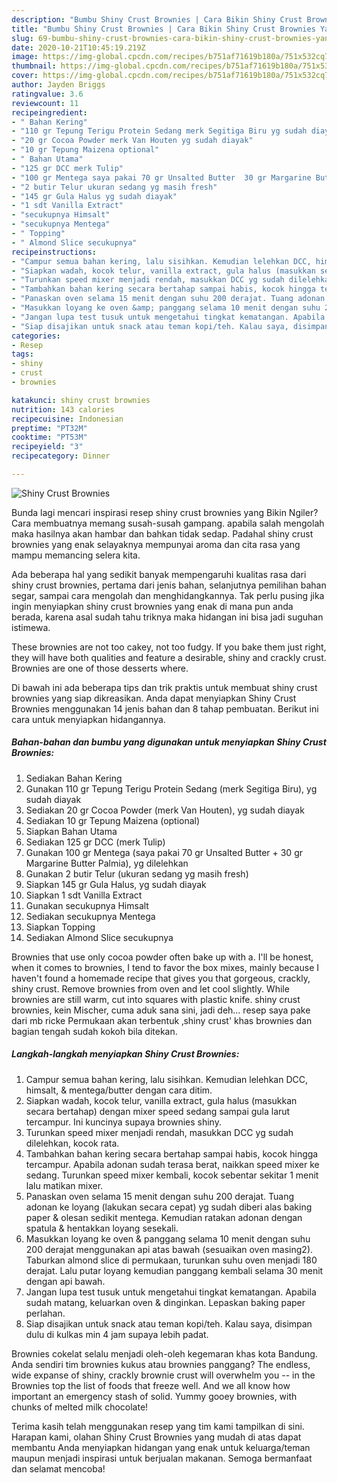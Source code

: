 ```yaml
---
description: "Bumbu Shiny Crust Brownies | Cara Bikin Shiny Crust Brownies Yang Lezat Sekali"
title: "Bumbu Shiny Crust Brownies | Cara Bikin Shiny Crust Brownies Yang Lezat Sekali"
slug: 69-bumbu-shiny-crust-brownies-cara-bikin-shiny-crust-brownies-yang-lezat-sekali
date: 2020-10-21T10:45:19.219Z
image: https://img-global.cpcdn.com/recipes/b751af71619b180a/751x532cq70/shiny-crust-brownies-foto-resep-utama.jpg
thumbnail: https://img-global.cpcdn.com/recipes/b751af71619b180a/751x532cq70/shiny-crust-brownies-foto-resep-utama.jpg
cover: https://img-global.cpcdn.com/recipes/b751af71619b180a/751x532cq70/shiny-crust-brownies-foto-resep-utama.jpg
author: Jayden Briggs
ratingvalue: 3.6
reviewcount: 11
recipeingredient:
- " Bahan Kering"
- "110 gr Tepung Terigu Protein Sedang merk Segitiga Biru yg sudah diayak"
- "20 gr Cocoa Powder merk Van Houten yg sudah diayak"
- "10 gr Tepung Maizena optional"
- " Bahan Utama"
- "125 gr DCC merk Tulip"
- "100 gr Mentega saya pakai 70 gr Unsalted Butter  30 gr Margarine Butter Palmia yg dilelehkan"
- "2 butir Telur ukuran sedang yg masih fresh"
- "145 gr Gula Halus yg sudah diayak"
- "1 sdt Vanilla Extract"
- "secukupnya Himsalt"
- "secukupnya Mentega"
- " Topping"
- " Almond Slice secukupnya"
recipeinstructions:
- "Campur semua bahan kering, lalu sisihkan. Kemudian lelehkan DCC, himsalt, &amp; mentega/butter dengan cara ditim."
- "Siapkan wadah, kocok telur, vanilla extract, gula halus (masukkan secara bertahap) dengan mixer speed sedang sampai gula larut tercampur. Ini kuncinya supaya brownies shiny."
- "Turunkan speed mixer menjadi rendah, masukkan DCC yg sudah dilelehkan, kocok rata."
- "Tambahkan bahan kering secara bertahap sampai habis, kocok hingga tercampur. Apabila adonan sudah terasa berat, naikkan speed mixer ke sedang. Turunkan speed mixer kembali, kocok sebentar sekitar 1 menit lalu matikan mixer."
- "Panaskan oven selama 15 menit dengan suhu 200 derajat. Tuang adonan ke loyang (lakukan secara cepat) yg sudah diberi alas baking paper &amp; olesan sedikit mentega. Kemudian ratakan adonan dengan spatula &amp; hentakkan loyang sesekali."
- "Masukkan loyang ke oven &amp; panggang selama 10 menit dengan suhu 200 derajat menggunakan api atas bawah (sesuaikan oven masing2). Taburkan almond slice di permukaan, turunkan suhu oven menjadi 180 derajat. Lalu putar loyang kemudian panggang kembali selama 30 menit dengan api bawah."
- "Jangan lupa test tusuk untuk mengetahui tingkat kematangan. Apabila sudah matang, keluarkan oven &amp; dinginkan. Lepaskan baking paper perlahan."
- "Siap disajikan untuk snack atau teman kopi/teh. Kalau saya, disimpan dulu di kulkas min 4 jam supaya lebih padat."
categories:
- Resep
tags:
- shiny
- crust
- brownies

katakunci: shiny crust brownies 
nutrition: 143 calories
recipecuisine: Indonesian
preptime: "PT32M"
cooktime: "PT53M"
recipeyield: "3"
recipecategory: Dinner

---
```



![Shiny Crust Brownies](https://img-global.cpcdn.com/recipes/b751af71619b180a/751x532cq70/shiny-crust-brownies-foto-resep-utama.jpg)

Bunda lagi mencari inspirasi resep shiny crust brownies yang Bikin Ngiler? Cara membuatnya memang susah-susah gampang. apabila salah mengolah maka hasilnya akan hambar dan bahkan tidak sedap. Padahal shiny crust brownies yang enak selayaknya mempunyai aroma dan cita rasa yang mampu memancing selera kita.

Ada beberapa hal yang sedikit banyak mempengaruhi kualitas rasa dari shiny crust brownies, pertama dari jenis bahan, selanjutnya pemilihan bahan segar, sampai cara mengolah dan menghidangkannya. Tak perlu pusing jika ingin menyiapkan shiny crust brownies yang enak di mana pun anda berada, karena asal sudah tahu triknya maka hidangan ini bisa jadi suguhan istimewa.

These brownies are not too cakey, not too fudgy. If you bake them just right, they will have both qualities and feature a desirable, shiny and crackly crust. Brownies are one of those desserts where.


Di bawah ini ada beberapa tips dan trik praktis untuk membuat shiny crust brownies yang siap dikreasikan. Anda dapat menyiapkan Shiny Crust Brownies menggunakan 14 jenis bahan dan 8 tahap pembuatan. Berikut ini cara untuk menyiapkan hidangannya.

<!--inarticleads1-->

##### Bahan-bahan dan bumbu yang digunakan untuk menyiapkan Shiny Crust Brownies:

1. Sediakan  Bahan Kering
1. Gunakan 110 gr Tepung Terigu Protein Sedang (merk Segitiga Biru), yg sudah diayak
1. Sediakan 20 gr Cocoa Powder (merk Van Houten), yg sudah diayak
1. Sediakan 10 gr Tepung Maizena (optional)
1. Siapkan  Bahan Utama
1. Sediakan 125 gr DCC (merk Tulip)
1. Gunakan 100 gr Mentega (saya pakai 70 gr Unsalted Butter + 30 gr Margarine Butter Palmia), yg dilelehkan
1. Gunakan 2 butir Telur (ukuran sedang yg masih fresh)
1. Siapkan 145 gr Gula Halus, yg sudah diayak
1. Siapkan 1 sdt Vanilla Extract
1. Gunakan secukupnya Himsalt
1. Sediakan secukupnya Mentega
1. Siapkan  Topping
1. Sediakan  Almond Slice secukupnya


Brownies that use only cocoa powder often bake up with a. I&#39;ll be honest, when it comes to brownies, I tend to favor the box mixes, mainly because I haven&#39;t found a homemade recipe that gives you that gorgeous, crackly, shiny crust. Remove brownies from oven and let cool slightly. While brownies are still warm, cut into squares with plastic knife. shiny crust brownies, kein Mischer, cuma aduk sana sini, jadi deh… resep saya pake dari mb ricke Permukaan akan terbentuk ‚shiny crust&#39; khas brownies dan bagian tengah sudah kokoh bila ditekan. 

<!--inarticleads2-->

##### Langkah-langkah menyiapkan Shiny Crust Brownies:

1. Campur semua bahan kering, lalu sisihkan. Kemudian lelehkan DCC, himsalt, &amp; mentega/butter dengan cara ditim.
1. Siapkan wadah, kocok telur, vanilla extract, gula halus (masukkan secara bertahap) dengan mixer speed sedang sampai gula larut tercampur. Ini kuncinya supaya brownies shiny.
1. Turunkan speed mixer menjadi rendah, masukkan DCC yg sudah dilelehkan, kocok rata.
1. Tambahkan bahan kering secara bertahap sampai habis, kocok hingga tercampur. Apabila adonan sudah terasa berat, naikkan speed mixer ke sedang. Turunkan speed mixer kembali, kocok sebentar sekitar 1 menit lalu matikan mixer.
1. Panaskan oven selama 15 menit dengan suhu 200 derajat. Tuang adonan ke loyang (lakukan secara cepat) yg sudah diberi alas baking paper &amp; olesan sedikit mentega. Kemudian ratakan adonan dengan spatula &amp; hentakkan loyang sesekali.
1. Masukkan loyang ke oven &amp; panggang selama 10 menit dengan suhu 200 derajat menggunakan api atas bawah (sesuaikan oven masing2). Taburkan almond slice di permukaan, turunkan suhu oven menjadi 180 derajat. Lalu putar loyang kemudian panggang kembali selama 30 menit dengan api bawah.
1. Jangan lupa test tusuk untuk mengetahui tingkat kematangan. Apabila sudah matang, keluarkan oven &amp; dinginkan. Lepaskan baking paper perlahan.
1. Siap disajikan untuk snack atau teman kopi/teh. Kalau saya, disimpan dulu di kulkas min 4 jam supaya lebih padat.


Brownies cokelat selalu menjadi oleh-oleh kegemaran khas kota Bandung. Anda sendiri tim brownies kukus atau brownies panggang? The endless, wide expanse of shiny, crackly brownie crust will overwhelm you -- in the Brownies top the list of foods that freeze well. And we all know how important an emergency stash of solid. Yummy gooey brownies, with chunks of melted milk chocolate! 

Terima kasih telah menggunakan resep yang tim kami tampilkan di sini. Harapan kami, olahan Shiny Crust Brownies yang mudah di atas dapat membantu Anda menyiapkan hidangan yang enak untuk keluarga/teman maupun menjadi inspirasi untuk berjualan makanan. Semoga bermanfaat dan selamat mencoba!
